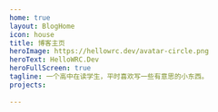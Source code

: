 ```yaml
---
home: true
layout: BlogHome
icon: house
title: 博客主页
heroImage: https://hellowrc.dev/avatar-circle.png
heroText: HelloWRC.Dev
heroFullScreen: true
tagline: 一个高中在读学生，平时喜欢写一些有意思的小东西。
projects:
  
---
```


